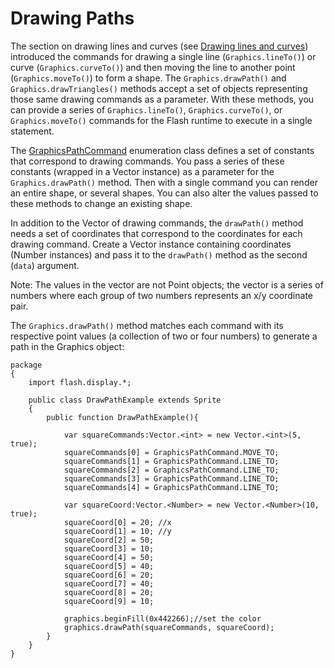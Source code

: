 # Drawing Paths

The section on drawing lines and curves (see
[Drawing lines and curves](./drawing-lines-and-curves.md)) introduced the
commands for drawing a single line (`Graphics.lineTo()`) or curve
(`Graphics.curveTo()`) and then moving the line to another point
(`Graphics.moveTo()`) to form a shape. The `Graphics.drawPath()` and
`Graphics.drawTriangles()` methods accept a set of objects representing those
same drawing commands as a parameter. With these methods, you can provide a
series of `Graphics.lineTo()`, `Graphics.curveTo()`, or `Graphics.moveTo()`
commands for the Flash runtime to execute in a single statement.

The
[GraphicsPathCommand](https://help.adobe.com/en_US/FlashPlatform/reference/actionscript/3/flash/display/GraphicsPathCommand.html)
enumeration class defines a set of constants that correspond to drawing
commands. You pass a series of these constants (wrapped in a Vector instance) as
a parameter for the `Graphics.drawPath()` method. Then with a single command you
can render an entire shape, or several shapes. You can also alter the values
passed to these methods to change an existing shape.

In addition to the Vector of drawing commands, the `drawPath()` method needs a
set of coordinates that correspond to the coordinates for each drawing command.
Create a Vector instance containing coordinates (Number instances) and pass it
to the `drawPath()` method as the second (`data`) argument.

Note: The values in the vector are not Point objects; the vector is a series of
numbers where each group of two numbers represents an x/y coordinate pair.

The `Graphics.drawPath()` method matches each command with its respective point
values (a collection of two or four numbers) to generate a path in the Graphics
object:

    package
    {
        import flash.display.*;

        public class DrawPathExample extends Sprite
        {
            public function DrawPathExample(){

                var squareCommands:Vector.<int> = new Vector.<int>(5, true);
                squareCommands[0] = GraphicsPathCommand.MOVE_TO;
                squareCommands[1] = GraphicsPathCommand.LINE_TO;
                squareCommands[2] = GraphicsPathCommand.LINE_TO;
                squareCommands[3] = GraphicsPathCommand.LINE_TO;
                squareCommands[4] = GraphicsPathCommand.LINE_TO;

                var squareCoord:Vector.<Number> = new Vector.<Number>(10, true);
                squareCoord[0] = 20; //x
                squareCoord[1] = 10; //y
                squareCoord[2] = 50;
                squareCoord[3] = 10;
                squareCoord[4] = 50;
                squareCoord[5] = 40;
                squareCoord[6] = 20;
                squareCoord[7] = 40;
                squareCoord[8] = 20;
                squareCoord[9] = 10;

                graphics.beginFill(0x442266);//set the color
                graphics.drawPath(squareCommands, squareCoord);
            }
        }
    }
